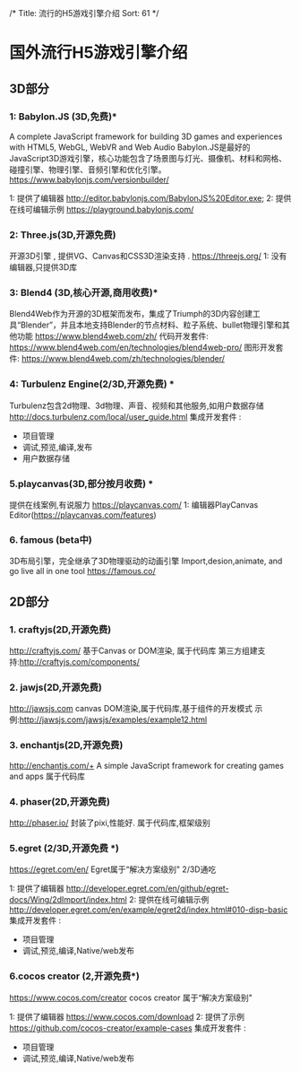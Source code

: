 /*
Title: 流行的H5游戏引擎介绍
Sort: 61
*/

# 国外流行H5游戏引擎介绍



## 3D部分
### 1: Babylon.JS (3D,免费)*
A complete JavaScript framework for building 3D games and experiences with HTML5, WebGL, WebVR and Web Audio
Babylon.JS是最好的JavaScript3D游戏引擎，核心功能包含了场景图与灯光、摄像机、材料和网格、碰撞引擎、物理引擎、音频引擎和优化引擎。
https://www.babylonjs.com/versionbuilder/

1: 提供了编辑器 http://editor.babylonjs.com/BabylonJS%20Editor.exe;
2: 提供在线可编辑示例 https://playground.babylonjs.com/


### 2: Three.js(3D,开源免费)
开源3D引擎 , 提供VG、Canvas和CSS3D渲染支持 . https://threejs.org/
1: 没有编辑器,只提供3D库

### 3: Blend4 (3D,核心开源,商用收费)*
Blend4Web作为开源的3D框架而发布，集成了Triumph的3D内容创建工具“Blender”，并且本地支持Blender的节点材料、粒子系统、bullet物理引擎和其他功能
https://www.blend4web.com/zh/
代码开发套件:  https://www.blend4web.com/en/technologies/blend4web-pro/
图形开发套件:  https://www.blend4web.com/zh/technologies/blender/

### 4: Turbulenz Engine(2/3D,开源免费) *
Turbulenz包含2d物理、3d物理、声音、视频和其他服务,如用户数据存储
http://docs.turbulenz.com/local/user_guide.html 
集成开发套件 :
- 项目管理
- 调试,预览,编译,发布
- 用户数据存储

### 5.playcanvas(3D,部分按月收费) *
提供在线案例,有说服力
https://playcanvas.com/
1: 编辑器PlayCanvas Editor(https://playcanvas.com/features)


### 6. famous (beta中)
3D布局引擎，完全继承了3D物理驱动的动画引擎
Import,desion,animate, and go live all in one tool
https://famous.co/


## 2D部分

### 1. craftyjs(2D,开源免费)
http://craftyjs.com/
基于Canvas or DOM渲染, 属于代码库
第三方组建支持:http://craftyjs.com/components/

### 2. jawjs(2D,开源免费)
http://jawsjs.com
canvas DOM渲染,属于代码库,基于组件的开发模式
示例:http://jawsjs.com/jawsjs/examples/example12.html

### 3. enchantjs(2D,开源免费)
http://enchantjs.com/+
A simple JavaScript framework for creating games and apps
属于代码库

### 4. phaser(2D,开源免费)
http://phaser.io/
封装了pixi,性能好.
属于代码库,框架级别

### 5.egret (2/3D,开源免费 *)
https://egret.com/en/
Egret属于“解决方案级别" 2/3D通吃

1: 提供了编辑器 http://developer.egret.com/en/github/egret-docs/Wing/2dImport/index.html
2: 提供在线可编辑示例 http://developer.egret.com/en/example/egret2d/index.html#010-disp-basic
集成开发套件 :
- 项目管理
- 调试,预览,编译,Native/web发布

### 6.cocos creator (2,开源免费*)
https://www.cocos.com/creator
cocos creator 属于“解决方案级别" 

1: 提供了编辑器 https://www.cocos.com/download
2: 提供了示例 https://github.com/cocos-creator/example-cases
集成开发套件 :
- 项目管理
- 调试,预览,编译,Native/web发布